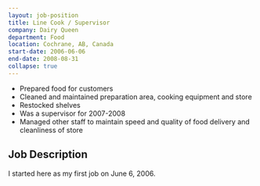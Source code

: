 ```yaml
---
layout: job-position
title: Line Cook / Supervisor
company: Dairy Queen
department: Food
location: Cochrane, AB, Canada
start-date: 2006-06-06
end-date: 2008-08-31
collapse: true
---
```

<section class="job-tasks">
<ul>
<li>Prepared food for customers</li>
<li>Cleaned and maintained preparation area, cooking equipment and store</li>
<li>Restocked shelves</li>
<li>Was a supervisor for 2007-2008</li>
<li>Managed other staff to maintain speed and quality of food delivery and cleanliness of store</li>
</ul>
</section>

<section class="job-description">
<h2>Job Description</h2>
I started here as my first job on June 6, 2006. 
</section>